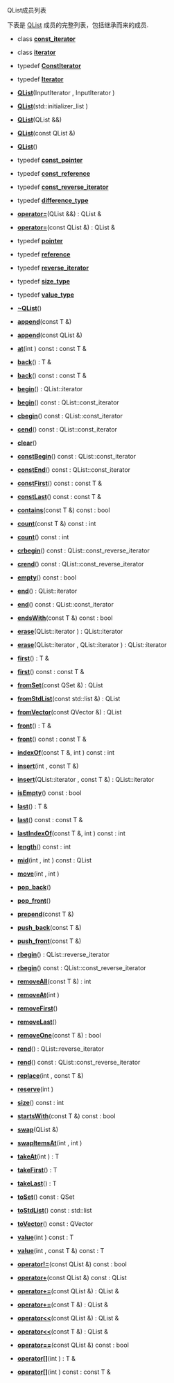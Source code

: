 QList成员列表

下表是 [QList](../../L/QList/QList.md) 成员的完整列表，包括继承而来的成员.

- class **[const_iterator](QList_Const_Iterator.md)**
- class **[iterator](QList_Iterator.md)**
- typedef **[ConstIterator](../../L/QList/QList.md#typedef-qlistconstiterator)**
- typedef **[Iterator](../../L/QList/QList.md#typedef-qlistiterator)**
- **[QList](../../L/QList/QList.md#template-typename-inputiterator-qlistqlistinputiterator-first-inputiterator-last)**(InputIterator , InputIterator )
- **[QList](../../L/QList/QList.md#qlistqliststdinitializerlistt-args)**(std::initializer_list<T> )
- **[QList](../../L/QList/QList.md#qlistqlistqlistt-other)**(QList<T> &&)
- **[QList](../../L/QList/QList.md#qlistqlistconst-qlistt-other)**(const QList<T> &)
- **[QList](../../L/QList/QList.md#qlistqlist)**()
- typedef **[const_pointer](../../L/QList/QList.md#typedef-qlistconstpointer)**
- typedef **[const_reference](../../L/QList/QList.md#typedef-qlistconstreference)**
- typedef **[const_reverse_iterator](../../L/QList/QList.md#typedef-qlistconstreverseiterator)**
- typedef **[difference_type](../../L/QList/QList.md#typedef-qlistdifferencetype)**
- **[operator=](../../L/QList/QList.md#qlistt-qlistoperatorqlistt-other)**(QList<T> &&) : QList<T> &
- **[operator=](../../L/QList/QList.md#qlistt-qlistoperatorconst-qlistt-other)**(const QList<T> &) : QList<T> &
- typedef **[pointer](../../L/QList/QList.md#typedef-qlistpointer)**
- typedef **[reference](../../L/QList/QList.md#typedef-qlistreference)**
- typedef **[reverse_iterator](../../L/QList/QList.md#typedef-qlistreverseiterator)**
- typedef **[size_type](../../L/QList/QList.md#typedef-qlistsizetype)**
- typedef **[value_type](../../L/QList/QList.md#typedef-qlistvaluetype)**
- **[~QList](../../L/QList/QList.md#qlistqlist)**()
- **[append](../../L/QList/QList.md#void-qlistappendconst-t-value)**(const T &)
- **[append](../../L/QList/QList.md#void-qlistappendconst-qlistt-value)**(const QList<T> &)
- **[at](../../L/QList/QList.md#const-t-qlistatint-i-const)**(int ) const : const T &
- **[back](../../L/QList/QList.md#t-qlistback)**() : T &
- **[back](../../L/QList/QList.md#const-t-qlistback-const)**() const : const T &
- **[begin](../../L/QList/QList.md#qlistiterator-qlistbegin)**() : QList::iterator
- **[begin](../../L/QList/QList.md#qlistconstiterator-qlistbegin-const)**() const : QList::const_iterator
- **[cbegin](../../L/QList/QList.md#qlistconstiterator-qlistcbegin-const)**() const : QList::const_iterator
- **[cend](../../L/QList/QList.md#qlistconstiterator-qlistcend-const)**() const : QList::const_iterator
- **[clear](../../L/QList/QList.md#void-qlistclear)**()
- **[constBegin](../../L/QList/QList.md#qlistconstiterator-qlistconstbegin-const)**() const : QList::const_iterator
- **[constEnd](../../L/QList/QList.md#qlistconstiterator-qlistconstend-const)**() const : QList::const_iterator
- **[constFirst](../../L/QList/QList.md#const-t-qlistconstfirst-const)**() const : const T &
- **[constLast](../../L/QList/QList.md#const-t-qlistconstlast-const)**() const : const T &
- **[contains](../../L/QList/QList.md#bool-qlistcontainsconst-t-value-const)**(const T &) const : bool
- **[count](../../L/QList/QList.md#int-qlistcountconst-t-value-const)**(const T &) const : int
- **[count](../../L/QList/QList.md#int-qlistcount-const)**() const : int
- **[crbegin](../../L/QList/QList.md#qlistconstreverseiterator-qlistcrbegin-const)**() const : QList::const_reverse_iterator
- **[crend](../../L/QList/QList.md#qlistconstreverseiterator-qlistcrend-const)**() const : QList::const_reverse_iterator
- **[empty](../../L/QList/QList.md#bool-qlistempty-const)**() const : bool
- **[end](../../L/QList/QList.md#qlistiterator-qlistend)**() : QList::iterator
- **[end](../../L/QList/QList.md#qlistconstiterator-qlistend-const)**() const : QList::const_iterator
- **[endsWith](../../L/QList/QList.md#bool-qlistendswithconst-t-value-const)**(const T &) const : bool
- **[erase](../../L/QList/QList.md#qlistiterator-qlisteraseqlistiterator-pos)**(QList::iterator ) : QList::iterator
- **[erase](../../L/QList/QList.md#qlistiterator-qlisteraseqlistiterator-begin-qlistiterator-end)**(QList::iterator , QList::iterator ) : QList::iterator
- **[first](../../L/QList/QList.md#t-qlistfirst)**() : T &
- **[first](../../L/QList/QList.md#const-t-qlistfirst-const)**() const : const T &
- **[fromSet](../../L/QList/QList.md#static-qlistt-qlistfromsetconst-qsett-set)**(const QSet<T> &) : QList<T>
- **[fromStdList](../../L/QList/QList.md#static-qlistt-qlistfromstdlistconst-stdlistt-list)**(const std::list<T> &) : QList<T>

- **[fromVector](../../L/QList/QList.md#static-qlistt-qlistfromvectorconst-qvectort-vector)**(const QVector<T> &) : QList<T>
- **[front](../../L/QList/QList.md#t-qlistfront)**() : T &
- **[front](../../L/QList/QList.md#const-t-qlistfront-const)**() const : const T &
- **[indexOf](../../L/QList/QList.md#int-qlistindexofconst-t-value-int-from--0-const)**(const T &, int ) const : int
- **[insert](../../L/QList/QList.md#void-qlistinsertint-i-const-t-value)**(int , const T &)
- **[insert](../../L/QList/QList.md#qlistiterator-qlistinsertqlistiterator-before-const-t-value)**(QList::iterator , const T &) : QList::iterator
- **[isEmpty](../../L/QList/QList.md#bool-qlistisempty-const)**() const : bool
- **[last](../../L/QList/QList.md#t-qlistlast)**() : T &
- **[last](../../L/QList/QList.md#const-t-qlistlast-const)**() const : const T &
- **[lastIndexOf](../../L/QList/QList.md#int-qlistlastindexofconst-t-value-int-from--1-const)**(const T &, int ) const : int
- **[length](../../L/QList/QList.md#int-qlistlength-const)**() const : int
- **[mid](../../L/QList/QList.md#qlistt-qlistmidint-pos-int-length--1-const)**(int , int ) const : QList<T>
- **[move](../../L/QList/QList.md#void-qlistmoveint-from-int-to)**(int , int )
- **[pop_back](../../L/QList/QList.md#void-qlistpopback)**()
- **[pop_front](../../L/QList/QList.md#void-qlistpopfront)**()
- **[prepend](../../L/QList/QList.md#void-qlistprependconst-t-value)**(const T &)
- **[push_back](../../L/QList/QList.md#void-qlistpushbackconst-t-value)**(const T &)
- **[push_front](../../L/QList/QList.md#void-qlistpushfrontconst-t-value)**(const T &)
- **[rbegin](../../L/QList/QList.md#qlistreverseiterator-qlistrbegin)**() : QList::reverse_iterator
- **[rbegin](../../L/QList/QList.md#qlistconstreverseiterator-qlistrbegin-const)**() const : QList::const_reverse_iterator
- **[removeAll](../../L/QList/QList.md#int-qlistremoveallconst-t-value)**(const T &) : int
- **[removeAt](../../L/QList/QList.md#void-qlistremoveatint-i)**(int )
- **[removeFirst](../../L/QList/QList.md#void-qlistremovefirst)**()
- **[removeLast](../../L/QList/QList.md#void-qlistremovelast)**()
- **[removeOne](../../L/QList/QList.md#bool-qlistremoveoneconst-t-value)**(const T &) : bool
- **[rend](../../L/QList/QList.md#qlistreverseiterator-qlistrend)**() : QList::reverse_iterator
- **[rend](../../L/QList/QList.md#qlistconstreverseiterator-qlistrend-const)**() const : QList::const_reverse_iterator
- **[replace](../../L/QList/QList.md#void-qlistreplaceint-i-const-t-value)**(int , const T &)
- **[reserve](../../L/QList/QList.md#void-qlistreserveint-alloc)**(int )
- **[size](../../L/QList/QList.md#int-qlistsize-const)**() const : int
- **[startsWith](../../L/QList/QList.md#bool-qliststartswithconst-t-value-const)**(const T &) const : bool
- **[swap](../../L/QList/QList.md#void-qlistswapqlistt-other)**(QList<T> &)
- **[swapItemsAt](../../L/QList/QList.md#void-qlistswapitemsatint-i-int-j)**(int , int )
- **[takeAt](../../L/QList/QList.md#t-qlisttakeatint-i)**(int ) : T
- **[takeFirst](../../L/QList/QList.md#t-qlisttakefirst)**() : T
- **[takeLast](../../L/QList/QList.md#t-qlisttakelast)**() : T
- **[toSet](../../L/QList/QList.md#qsett-qlisttoset-const)**() const : QSet<T>
- **[toStdList](../../L/QList/QList.md#stdlistt-qlisttostdlist-const)**() const : std::list<T>
- **[toVector](../../L/QList/QList.md#qvectort-qlisttovector-const)**() const : QVector<T>
- **[value](../../L/QList/QList.md#t-qlistvalueint-i-const)**(int ) const : T
- **[value](../../L/QList/QList.md#t-qlistvalueint-i-const-t-defaultvalue-const)**(int , const T &) const : T
- **[operator!=](../../L/QList/QList.md#bool-qlistoperatorconst-qlistt-other-const)**(const QList<T> &) const : bool
- **[operator+](../../L/QList/QList.md#qlistt-qlistoperatorconst-qlistt-other-const)**(const QList<T> &) const : QList<T>
- **[operator+=](../../L/QList/QList.md#qlistt-qlistoperatorconst-qlistt-other)**(const QList<T> &) : QList<T> &
- **[operator+=](../../L/QList/QList.md#qlistt-qlistoperatorconst-t-value)**(const T &) : QList<T> &
- **[operator<<](../../L/QList/QList.md#qlistt-qlistoperatorconst-qlistt-other)**(const QList<T> &) : QList<T> &
- **[operator<<](../../L/QList/QList.md#qlistt-qlistoperatorconst-t-value)**(const T &) : QList<T> &
- **[operator==](../../L/QList/QList.md#bool-qlistoperatorconst-qlistt-other-const)**(const QList<T> &) const : bool
- **[operator[]](../../L/QList/QList.md#t-qlistoperator)**(int ) : T &
- **[operator[]](../../L/QList/QList.md#const-t-qlistoperator-const)**(int ) const : const T &
